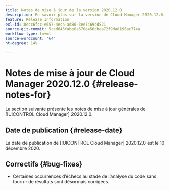 ```yaml
---
title: Notes de mise à jour de la version 2020.12.0
description: En savoir plus sur la version de Cloud Manager 2020.12.0.
feature: Release Information
exl-id: 8ecc6fcc-e657-4eca-ad86-3ee7469cd821
source-git-commit: 5ced643fabe0a670e456cbea72f9da8196ac774a
workflow-type: tm+mt
source-wordcount: '64'
ht-degree: 14%

---
```


# Notes de mise à jour de Cloud Manager 2020.12.0 {#release-notes-for}

La section suivante présente les notes de mise à jour générales de [!UICONTROL Cloud Manager] 2020.12.0.

## Date de publication {#release-date}

La date de publication de [!UICONTROL Cloud Manager] 2020.12.0 est le 10 décembre 2020.

## Correctifs {#bug-fixes}

* Certaines occurrences d’échecs au stade de l’analyse du code sans fournir de résultats sont désormais corrigées.
